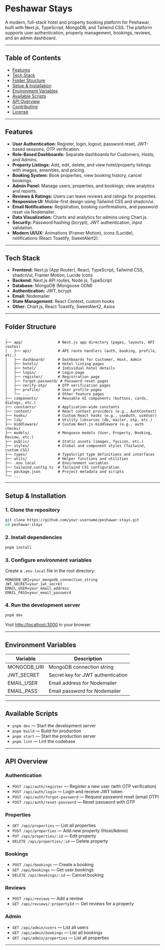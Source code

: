 # Peshawar Stays

A modern, full-stack hotel and property booking platform for Peshawar, built with Next.js, TypeScript, MongoDB, and Tailwind CSS. The platform supports user authentication, property management, bookings, reviews, and an admin dashboard.

---

## Table of Contents

- [Features](#features)
- [Tech Stack](#tech-stack)
- [Folder Structure](#folder-structure)
- [Setup & Installation](#setup--installation)
- [Environment Variables](#environment-variables)
- [Available Scripts](#available-scripts)
- [API Overview](#api-overview)
- [Contributing](#contributing)
- [License](#license)

---

## Features

- **User Authentication:** Register, login, logout, password reset, JWT-based sessions, OTP verification.
- **Role-Based Dashboards:** Separate dashboards for Customers, Hosts, and Admins.
- **Property Listings:** Add, edit, delete, and view hotel/property listings with images, amenities, and pricing.
- **Booking System:** Book properties, view booking history, cancel bookings.
- **Admin Panel:** Manage users, properties, and bookings; view analytics and reports.
- **Reviews & Ratings:** Users can leave reviews and ratings for properties.
- **Responsive UI:** Mobile-first design using Tailwind CSS and shadcn/ui.
- **Email Notifications:** Registration, booking confirmations, and password reset via Nodemailer.
- **Data Visualization:** Charts and analytics for admins using Chart.js.
- **Security:** Password hashing (bcrypt), JWT authentication, input validation.
- **Modern UI/UX:** Animations (Framer Motion), icons (Lucide), notifications (React Toastify, SweetAlert2).

---

## Tech Stack

- **Frontend:** Next.js (App Router), React, TypeScript, Tailwind CSS, shadcn/ui, Framer Motion, Lucide Icons
- **Backend:** Next.js API routes, Node.js, TypeScript
- **Database:** MongoDB (Mongoose ODM)
- **Authentication:** JWT, bcrypt
- **Email:** Nodemailer
- **State Management:** React Context, custom hooks
- **Other:** Chart.js, React Toastify, SweetAlert2, Axios

---

## Folder Structure

```
.
├── app/                # Next.js app directory (pages, layouts, API routes)
│   ├── api/            # API route handlers (auth, booking, profile, etc.)
│   ├── dashboard/      # Dashboards for Customer, Host, Admin
│   ├── hotels/         # Hotel listing pages
│   ├── hotel/          # Individual hotel details
│   ├── login/          # Login page
│   ├── register/       # Registration page
│   ├── forgot-password/ # Password reset pages
│   ├── verify-otp/     # OTP verification pages
│   ├── profile/        # User profile pages
│   └── ...             # Other feature pages
├── components/         # Reusable UI components (buttons, cards, dialogs, etc.)
├── constants/          # Application-wide constants
├── context/            # React context providers (e.g., AuthContext)
├── hooks/              # Custom React hooks (e.g., useAuth, useUser)
├── lib/                # Utility libraries (db, mailer, otp, etc.)
├── middleware/         # Custom Next.js middleware (e.g., auth checks)
├── models/             # Mongoose models (User, Property, Booking, Review, etc.)
├── public/             # Static assets (images, favicon, etc.)
├── styles/             # Global and component styles (Tailwind, custom CSS)
├── types/              # TypeScript type definitions and interfaces
├── utils/              # Helper functions and utilities
├── .env.local          # Environment variables
├── tailwind.config.ts  # Tailwind CSS configuration
├── package.json        # Project metadata and scripts
└── ...
```

---

## Setup & Installation

### 1. Clone the repository

```sh
git clone https://github.com/your-username/peshawar-stays.git
cd peshawar-stays
```

### 2. Install dependencies

```sh
pnpm install
```

### 3. Configure environment variables

Create a `.env.local` file in the root directory:

```
MONGODB_URI=your_mongodb_connection_string
JWT_SECRET=your_jwt_secret
EMAIL_USER=your_email_address
EMAIL_PASS=your_email_password
```

### 4. Run the development server

```sh
pnpm dev
```

Visit [http://localhost:3000](http://localhost:3000) in your browser.

---

## Environment Variables

| Variable    | Description                       |
| ----------- | --------------------------------- |
| MONGODB_URI | MongoDB connection string         |
| JWT_SECRET  | Secret key for JWT authentication |
| EMAIL_USER  | Email address for Nodemailer      |
| EMAIL_PASS  | Email password for Nodemailer     |

---

## Available Scripts

- `pnpm dev` — Start the development server
- `pnpm build` — Build for production
- `pnpm start` — Start the production server
- `pnpm lint` — Lint the codebase

---

## API Overview

### Authentication

- `POST /api/auth/register` — Register a new user (with OTP verification)
- `POST /api/auth/login` — Login and receive JWT token
- `POST /api/auth/forgot-password` — Request password reset (email OTP)
- `POST /api/auth/reset-password` — Reset password with OTP

### Properties

- `GET /api/properties` — List all properties
- `POST /api/properties` — Add new property (Host/Admin)
- `PUT /api/properties/:id` — Edit property
- `DELETE /api/properties/:id` — Delete property

### Bookings

- `POST /api/bookings` — Create a booking
- `GET /api/bookings` — Get user bookings
- `DELETE /api/bookings/:id` — Cancel booking

### Reviews

- `POST /api/reviews` — Add a review
- `GET /api/reviews/:propertyId` — Get reviews for a property

### Admin

- `GET /api/admin/users` — List all users
- `GET /api/admin/bookings` — List all bookings
- `GET /api/admin/properties` — List all properties

---
